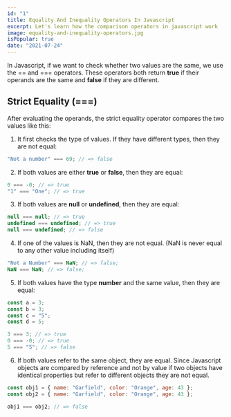 ```yaml
---
id: "1"
title: Equality And Inequality Operators In Javascript
excerpt: Let's learn how the comparison operators in javascript work
image: equality-and-inequality-operators.jpg
isPopular: true
date: "2021-07-24"
---
```


In Javascript, if we want to check whether two values are the same, we use the == and === operators.
These operators both return **true** if their operands are the same and **false** if they are different.

## Strict Equality (===)

After evaluating the operands, the strict equality operator compares the two values like this:

1. It first checks the type of values. If they have different types, then they are not equal:

```jsx
"Not a number" === 69; // => false
```

2. If both values are either **true** or **false**, then they are equal:

```jsx
0 === -0; // => true
"1" === "One"; // => true
```

3. If both values are **null** or **undefined**, then they are equal:

```jsx
null === null; // => true
undefined === undefined; // => true
null === undefined; // => false
```

4. If one of the values is NaN, then they are not equal. (NaN is never equal to any other value including itself)

```jsx
"Not a Number" === NaN; // => false;
NaN === NaN; // => false;
```

5. If both values have the type **number** and the same value, then they are equal:

```jsx
const a = 3;
const b = 3;
const c = "5";
const d = 5;

3 === 3; // => true
0 === -0; // => true
5 === "5"; // => false
```

6. If both values refer to the same object, they are equal. Since Javascript objects are compared by reference and not by value if two objects have identical properties but refer to different objects they are not equal.

```jsx
const obj1 = { name: "Garfield", color: "Orange", age: 43 };
const obj2 = { name: "Garfield", color: "Orange", age: 43 };

obj1 === obj2; // => false
```
